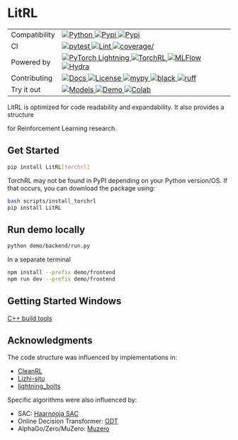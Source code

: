 # LitRL

<table>
    <tr>
        <td>Compatibility</td>
        <td>
            <a href="https://pypi.python.org/pypi/litrl" target="_blank">
                <img src="https://img.shields.io/pypi/pyversions/litrl?color=%2334D058" alt="Python">
            </a>
            <a href="https://pypi.python.org/pypi/litrl" target="_blank">
                <img src="https://img.shields.io/pypi/v/litrl.svg?color=%2334D058" alt="Pypi">
            </a>
            <a href="https://pypi.python.org/pypi/litrl" target="_blank">
                <img src="https://img.shields.io/badge/os-linux%20%7C%20macOS%20%7C%20windows-2334D058" alt="Pypi">
            </a>
        </td>
    </tr>
    <tr>
        <td>CI</td>
        <td>
            <a href="https://github.com/c-gohlke/LitRL/actions/workflows/pytest.yaml" target="_blank">
                <img
                src="https://github.com/c-gohlke/LitRL/actions/workflows/pytest.yaml/badge.svg"
                alt="pytest">
            </a>
            <a href="https://github.com/c-gohlke/LitRL/actions/workflows/lint.yaml" target="_blank">
                <img
                src="https://github.com/c-gohlke/LitRL/actions/workflows/lint.yaml/badge.svg"
                alt="Lint">
            </a>
            <a href="https://codecov.io/gh/c-gohlke/LitRL" >
                <img
                src="https://codecov.io/gh/c-gohlke/LitRL/graph/badge.svg?token=NDPHZERUJJ"
                alt=coverage/>
            </a>
        </td>
    </tr>
    <tr>
        <td>Powered by</td>
        <td>
            <a href="https://github.com/Lightning-AI/lightning" target="_blank">
                <img
                src="https://img.shields.io/badge/-Lightning-792ee5?logo=pytorchlightning&logoColor=white"
                alt="PyTorch Lightning">
            </a>
            <a href="https://github.com/pytorch/rl" target="_blank">
                <img src="https://img.shields.io/badge/TorchRL-green" alt="TorchRL">
            </a>
            <a href="https://github.com/mlflow/mlflow" target="_blank">
                <img
                src="https://img.shields.io/badge/mlflow-%23d9ead3.svg?logo=mlflow&logoColor=blue"
                alt="MLFlow">
            </a>
            <a href="https://github.com/facebookresearch/hydra" target="_blank">
                <img src="https://img.shields.io/badge/Hydra-green" alt="Hydra">
            </a>
    </tr>
    </tr>
    <tr>
        <td>Contributing</td>
        <td>
            <a href="https://litrl.readthedocs.io/en/latest/" target="_blank">
                <img
                src="https://img.shields.io/readthedocs/litrl?color=%2334D058"
                alt="Docs">
            </a>
            <a href="https://pypi.python.org/pypi/litrl" target="_blank">
                <img
                src="https://img.shields.io/pypi/l/litrl.svg?color=%2334D058"
                alt="License">
            </a>
            <a href="http://mypy-lang.org" target="_blank">
                <img
                src="http://www.mypy-lang.org/static/mypy_badge.svg"
                alt="mypy">
            </a>
            <a href="https://github.com/psf/black" target="_blank">
                <img
                src="https://img.shields.io/badge/code%20style-black-000000.svg"
                alt="black">
            </a>
            <a href="https://github.com/astral-sh/ruff" target="_blank">
                <img
                src="https://img.shields.io/endpoint?url=https://raw.githubusercontent.com/astral-sh/ruff/main/assets/badge/v2.json"
                alt="ruff">
            </a>
        </td>
        </td>
    </tr>
    <tr>
        <td>Try it out</td>
        <td>
            <a href="https://huggingface.co/c-gohlke/LitRL" target="_blank">
                <img
                src="https://img.shields.io/badge/%F0%9F%A4%97%20Models-Huggingface-F8D521"
                alt="Models">
            </a>
            <a href="https://c-gohlke-litrl-demo.hf.space/folder/ConnectFour" target="_blank">
                <img
                src="https://img.shields.io/badge/%F0%9F%A4%97%20Demo-Huggingface-F8D521"
                alt="Demo">
            </a>
            <a
            href="https://githubtocolab.com/c-gohlke/LitRL/blob/main/notebooks/colab/train_lunar_sac.ipynb"
            target="_blank">
                <img
                src="https://colab.research.google.com/assets/colab-badge.svg"
                alt="Colab">
            </a>
        </td>
    </tr>
</table>

LitRL is optimized for code readability and expandability. It also provides a structure

 for Reinforcement Learning research.

## Get Started

```bash
pip install LitRL[torchrl]
```

TorchRL may not be found in PyPI depending on your Python version/OS. If that occurs,
 you can download the package using:

```bash
bash scripts/install_torchrl
pip install LitRL
```

## Run demo locally

```bash
python demo/backend/run.py
```

In a separate terminal

```bash
npm install --prefix demo/frontend
npm run dev --prefix demo/frontend
```

## Getting Started Windows

[C++ build tools](https://visualstudio.microsoft.com/visual-cpp-build-tools/)

## Acknowledgments

The code structure was influenced by implementations in:

- [CleanRL](https://github.com/vwxyzjn/cleanrl/tree/master)
- [Lizhi-sjtu](https://github.com/Lizhi-sjtu/DRL-code-pytorch)
- [lightning_bolts](https://github.com/Lightning-Universe/lightning-bolts/tree/master/src/pl_bolts/models/rl)

Specific algorithms were also influenced by:

- SAC: [Haarnooja SAC](https://github.com/haarnoja/sac)
- Online Decision Transformer: [ODT](https://github.com/facebookresearch/online-dt)
- AlphaGo/Zero/MuZero: [Muzero](https://github.com/werner-duvaud/muzero-general)
